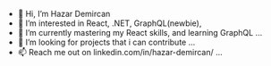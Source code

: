 - 👋 Hi, I’m Hazar Demircan
- 👀 I’m interested in React, .NET, GraphQL(newbie), 
- 🌱 I’m currently mastering my React skills, and learning GraphQL ...
- 💞️ I’m looking for projects that i can contribute ...
- 📫 Reach me out on linkedin.com/in/hazar-demircan/ ...

<!---
hazardemircan/hazardemircan is a ✨ special ✨ repository because its `README.md` (this file) appears on your GitHub profile.
You can click the Preview link to take a look at your changes.
--->

